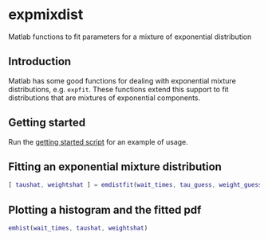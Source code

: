 # expmixdist
Matlab functions to fit parameters for a mixture of exponential distribution

## Introduction

Matlab has some good functions for dealing with exponential mixture distributions, e.g. `expfit`.  These functions extend this support to fit distributions that are mixtures of exponential components.

## Getting started

Run the [getting started script](getting_started.m) for an example of usage.

## Fitting an exponential mixture distribution

```Matlab
[ taushat, weightshat ] = emdistfit(wait_times, tau_guess, weight_guess);
```

## Plotting a histogram and the fitted pdf

```Matlab
emhist(wait_times, taushat, weightshat)
```
